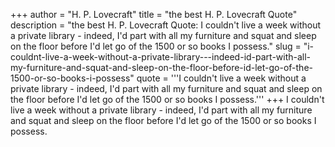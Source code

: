 +++
author = "H. P. Lovecraft"
title = "the best H. P. Lovecraft Quote"
description = "the best H. P. Lovecraft Quote: I couldn't live a week without a private library - indeed, I'd part with all my furniture and squat and sleep on the floor before I'd let go of the 1500 or so books I possess."
slug = "i-couldnt-live-a-week-without-a-private-library---indeed-id-part-with-all-my-furniture-and-squat-and-sleep-on-the-floor-before-id-let-go-of-the-1500-or-so-books-i-possess"
quote = '''I couldn't live a week without a private library - indeed, I'd part with all my furniture and squat and sleep on the floor before I'd let go of the 1500 or so books I possess.'''
+++
I couldn't live a week without a private library - indeed, I'd part with all my furniture and squat and sleep on the floor before I'd let go of the 1500 or so books I possess.
